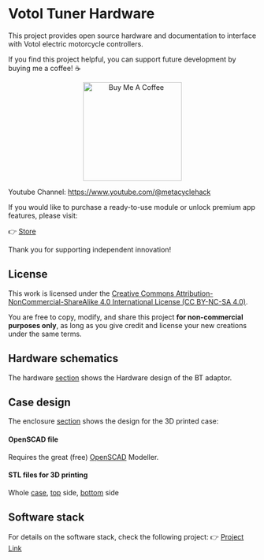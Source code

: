 # Votol Tuner Hardware

This project provides open source hardware and documentation to interface with Votol electric motorcycle controllers.

If you find this project helpful, you can support future development by buying me a coffee! ☕

<p align="center">
  <a href="https://www.buymeacoffee.com/metahack" target="_blank">
    <img src="https://cdn.buymeacoffee.com/buttons/v2/default-yellow.png" alt="Buy Me A Coffee" width="200">
  </a>
</p>

Youtube Channel: https://www.youtube.com/@metacyclehack

If you would like to purchase a ready-to-use module or unlock premium app features, please visit:

👉 [Store](https://buymeacoffee.com/metahack/extras)

Thank you for supporting independent innovation!

## License
This work is licensed under the [Creative Commons Attribution-NonCommercial-ShareAlike 4.0 International License (CC BY-NC-SA 4.0)](https://creativecommons.org/licenses/by-nc-sa/4.0/).

You are free to copy, modify, and share this project **for non-commercial purposes only**, as long as you give credit and license your new creations under the same terms.

## Hardware schematics
The hardware [section](https://github.com/virgilm/votol_tuner_hardware/tree/main/hardware) shows the Hardware design of the BT adaptor.

## Case design
The enclosure [section](https://github.com/virgilm/votol_tuner_hardware/tree/main/enclosure) shows the design for the 3D printed case:

#### OpenSCAD file
Requires the great (free) [OpenSCAD](https://openscad.org/about.html) Modeller.
#### STL files for 3D printing
Whole [case](https://github.com/virgilm/votol_tuner_hardware/blob/main/enclosure/metahack_housing.stl), [top](https://github.com/virgilm/votol_tuner_hardware/blob/main/enclosure/metahack_housing_top_only.stl) side, [bottom](https://github.com/virgilm/votol_tuner_hardware/blob/main/enclosure/metahack_housing_bottom_only.stl) side

## Software stack
For details on the software stack, check the following project: 👉 [Project Link](https://github.com/virgilm/votol_bt_interface)

